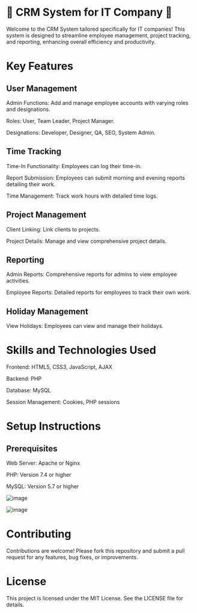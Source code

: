 # 🚀 CRM System for IT Company 💼
Welcome to the CRM System tailored specifically for IT companies! This system is designed to streamline employee management, project tracking, and reporting, enhancing overall efficiency and productivity.

# Key Features
## User Management
Admin Functions: Add and manage employee accounts with varying roles and designations.

Roles: User, Team Leader, Project Manager.

Designations: Developer, Designer, QA, SEO, System Admin.

## Time Tracking
Time-In Functionality: Employees can log their time-in.

Report Submission: Employees can submit morning and evening reports detailing their work.

Time Management: Track work hours with detailed time logs.

## Project Management
Client Linking: Link clients to projects.

Project Details: Manage and view comprehensive project details.

## Reporting
Admin Reports: Comprehensive reports for admins to view employee activities.

Employee Reports: Detailed reports for employees to track their own work.

## Holiday Management
View Holidays: Employees can view and manage their holidays.

# Skills and Technologies Used
Frontend: HTML5, CSS3, JavaScript, AJAX

Backend: PHP

Database: MySQL

Session Management: Cookies, PHP sessions

# Setup Instructions
## Prerequisites
Web Server: Apache or Nginx

PHP: Version 7.4 or higher

MySQL: Version 5.7 or higher


![image](https://github.com/user-attachments/assets/4029a767-69b8-40e0-ab87-169d8ea9f0e8)



![image](https://github.com/user-attachments/assets/ac9a6497-5dfb-4d1b-aef2-b6c600b493b7)

# Contributing
Contributions are welcome! Please fork this repository and submit a pull request for any features, bug fixes, or improvements.

# License
This project is licensed under the MIT License. See the LICENSE file for details.


